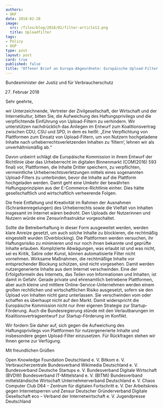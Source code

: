 ```yaml
---
authors: 
- OKF
date: 2018-02-28
image:
  src: /files/blog/2018/02/filter-article13.png
  title: Uploadfilter
tags:
- Policy
- OGP
type: post
layout: post
card: true
published: false
title: "Offener Brief an Europa-Abgeordnete: Europäische Upload-Filter müssen verhindert werden" 
---
```


Bundesminister der Justiz und für Verbraucherschutz

27. Februar 2018


Sehr geehrte,

wir Unterzeichnende, Vertreter der Zivilgesellschaft, der Wirtschaft und der Internetkultur, bitten Sie, die
Aufweichung des Haftungsprivilegs und die verpflichtende Einführung von Upload-Filtern zu verhindern.
Wir unterstützen nachdrücklich das Anliegen im Entwurf zum Koalitionsvertrag zwischen CDU, CSU und
SPD, in dem es heißt: „Eine Verpflichtung von Plattformen zum Einsatz von Upload-Filtern, um von Nutzern
hochgeladene Inhalte nach urheberrechtsverletzenden Inhalten zu ‘filtern’, lehnen wir als unverhältnismäßig
ab.“

Davon unbeirrt schlägt die Europäische Kommission in ihrem Entwurf der Richtlinie über das Urheberrecht
im digitalen Binnenmarkt (COM(2016) 593 final) vor, Plattformen, die Inhalte Dritter speichern, zu
verpflichten, vermeintliche Urheberrechtsverletzungen mittels eines sogenannten Upload-Filters zu unterbinden,
bevor die Inhalte auf die Plattform hochgeladen werden. Damit geht eine Umkehr der bewährten
Haftungsprinzipien aus der E-Commerce-Richtlinie einher. Dies hätte gesellschaftlich und wirtschaftlich
verheerende Folgen.

Die freie Entfaltung und Kreativität im Rahmen der Ausnahmen (Schrankenregelungen) des Urheberrechts
sowie die Vielfalt von Inhalten insgesamt im Internet wären bedroht. Den Uploads der Nutzerinnen und
Nutzern würde eine Zensurinfrastruktur vorgeschaltet.

Sollte die Betreiberhaftung in dieser Form ausgeweitet werden, werden klare Anreize gesetzt, um auch solche
Inhalte zu blockieren, die rechtmäßig eingestellt wurden (Overblocking). Die Plattformen werden versuchen,
ihr Haftungsrisiko zu minimieren und nur noch ihnen bekannte und geprüfte Inhalte erlauben. Komplizierte
Abwägungen, was erlaubt ist und was nicht, sei es Kritik, Satire oder Kunst, können automatisierte
Filter nicht vornehmen. Wirksame Maßnahmen, die rechtmäßige Inhalte vor entsprechender Blockung
schützen, sind nicht vorgesehen. Damit werden nutzergenerierte Inhalte aus dem Internet verschwinden.
Eine der Erfolgsformeln des Internets, das Teilen von Informationen und Inhalten, ist damit in Gefahr.
Gerade private und ehrenamtlich betriebene Plattformen, aber auch kleine und mittlere Online-Service-Unternehmen
werden einem großen rechtlichen und wirtschaftlichen Risiko ausgesetzt, sofern sie den Upload
von Inhalten nicht ganz unterlassen. Sie verschwinden vom oder schaffen es überhaupt nicht auf den
Markt. Damit widerspricht die Europäische Kommission nicht nur ihrer eigenen Strategie zur Startup-Förderung.
Auch die Bundesregierung stünde mit den Verlautbarungen im Koalitionsvertragsentwurf zur
Startup-Förderung im Konflikt.

Wir fordern Sie daher auf, sich gegen die Aufweichung des Haftungsprivilegs von Plattformen für nutzergenerierte
Inhalte und insbesondere gegen Upload-Filter einzusetzen.
Für Rückfragen stehen wir Ihnen gerne zur Verfügung.

Mit freundlichen Grüßen

Open Knowledge Foundation Deutschland e. V.
Bitkom e. V.
Verbraucherzentrale Bundesverband
Wikimedia Deutschland e. V.
Bundesverband Deutsche Startups e. V.
Bundesverband Digitale Wirtschaft (BVDW)
Bundesverband IT-Mittelstand e. V. (BITMi)
Bundesverband mittelständische Wirtschaft Unternehmerverband Deutschland e. V.
Chaos Computer Club
D64 – Zentrum für digitalen Fortschritt e. V.
Der Arbeitskreis gegen Internetsperren und Zensur
Deutscher Gründerverband
Digitale Gesellschaft
eco – Verband der Internetwirtschaft e. V.
Jugendpresse Deutschland
